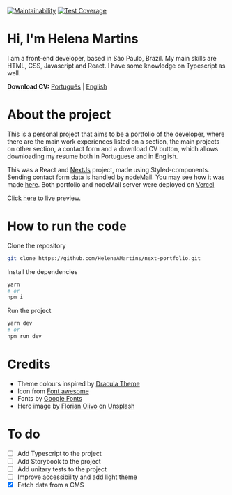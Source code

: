 [![Maintainability](https://api.codeclimate.com/v1/badges/9b9fe95bae4785bd71db/maintainability)](https://codeclimate.com/github/HelenaAMartins/next-portfolio/maintainability) [![Test Coverage](https://api.codeclimate.com/v1/badges/9b9fe95bae4785bd71db/test_coverage)](https://codeclimate.com/github/HelenaAMartins/next-portfolio/test_coverage)

# Hi, I'm Helena Martins

I am a front-end developer, based in São Paulo, Brazil. My main skills are HTML, CSS, Javascript and React. I have some knowledge on Typescript as well.

**Download CV:** [Português](mhelena.com.br/helena-martins-cv.pdf) | [English](mhelena.com.br/helena-martins-resume.pdf)

# About the project

This is a personal project that aims to be a portfolio of the developer, where there are the main work experiences listed on a section, the main projects on other section, a contact form and a download CV button, which allows downloading my resume both in Portuguese and in English.

This was a React and [NextJs](https://nextjs.org) project, made using Styled-components.
Sending contact form data is handled by nodeMail. You may see how it was made [here](https://github.com/HelenaAMartins/node-sendmail).
Both portfolio and nodeMail server were deployed on [Vercel](https://vercel.com)

Click [here](https://mhelena.com.br) to live preview.

# How to run the code

Clone the repository

```bash
git clone https://github.com/HelenaAMartins/next-portfolio.git
```

Install the dependencies

```bash
yarn
# or
npm i
```

Run the project

```bash
yarn dev
# or
npm run dev
```

# Credits

- Theme colours inspired by [Dracula Theme](https://draculatheme.com)
- Icon from [Font awesome](https://fontawesome.com/icons)
- Fonts by [Google Fonts](https://fonts.google.com)
- Hero image by [Florian Olivo](https://unsplash.com/@florianolv?utm_source=unsplash&utm_medium=referral&utm_content=creditCopyText) on [Unsplash](https://unsplash.com/s/photos/code?utm_source=unsplash&utm_medium=referral&utm_content=creditCopyText)

# To do

- [ ] Add Typescript to the project
- [ ] Add Storybook to the project
- [ ] Add unitary tests to the project
- [ ] Improve accessibility and add light theme
- [x] Fetch data from a CMS
